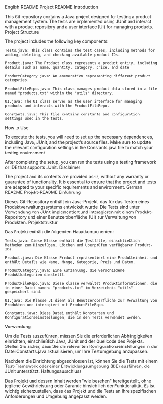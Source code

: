 English README
Project README
Introduction

This Git repository contains a Java project designed for testing a product management system. The tests are implemented using JUnit and interact with a product repository and a user interface (UI) for managing products.
Project Structure

The project includes the following key components:

    Tests.java: This class contains the test cases, including methods for adding, deleting, and checking available product IDs.

    Product.java: The Product class represents a product entity, including details such as name, quantity, category, price, and date.

    ProductCategory.java: An enumeration representing different product categories.

    ProductFileRepo.java: This class manages product data stored in a file named "products.txt" within the "utils" directory.

    UI.java: The UI class serves as the user interface for managing products and interacts with the ProductFileRepo.

    Constants.java: This file contains constants and configuration settings used in the tests.

How to Use

To execute the tests, you will need to set up the necessary dependencies, including Java, JUnit, and the project's source files. Make sure to update the relevant configuration settings in the Constants.java file to match your testing environment.

After completing the setup, you can run the tests using a testing framework or IDE that supports JUnit.
Disclaimer

The project and its contents are provided as-is, without any warranty or guarantee of functionality. It is essential to ensure that the project and tests are adapted to your specific requirements and environment.
German README
Projekt-README
Einführung

Dieses Git-Repository enthält ein Java-Projekt, das für das Testen eines Produktverwaltungssystems entwickelt wurde. Die Tests sind unter Verwendung von JUnit implementiert und interagieren mit einem Produkt-Repository und einer Benutzeroberfläche (UI) zur Verwaltung von Produkten.
Projektstruktur

Das Projekt enthält die folgenden Hauptkomponenten:

    Tests.java: Diese Klasse enthält die Testfälle, einschließlich Methoden zum Hinzufügen, Löschen und Überprüfen verfügbarer Produkt-IDs.

    Product.java: Die Klasse Product repräsentiert eine Produkteinheit und enthält Details wie Name, Menge, Kategorie, Preis und Datum.

    ProductCategory.java: Eine Aufzählung, die verschiedene Produktkategorien darstellt.

    ProductFileRepo.java: Diese Klasse verwaltet Produktinformationen, die in einer Datei namens "products.txt" im Verzeichnis "utils" gespeichert sind.

    UI.java: Die Klasse UI dient als Benutzeroberfläche zur Verwaltung von Produkten und interagiert mit ProductFileRepo.

    Constants.java: Diese Datei enthält Konstanten und Konfigurationseinstellungen, die in den Tests verwendet werden.

Verwendung

Um die Tests auszuführen, müssen Sie die erforderlichen Abhängigkeiten einrichten, einschließlich Java, JUnit und der Quellcode des Projekts. Stellen Sie sicher, dass Sie die relevanten Konfigurationseinstellungen in der Datei Constants.java aktualisieren, um Ihre Testumgebung anzupassen.

Nachdem die Einrichtung abgeschlossen ist, können Sie die Tests mit einem Test-Framework oder einer Entwicklungsumgebung (IDE) ausführen, die JUnit unterstützt.
Haftungsausschluss

Das Projekt und dessen Inhalt werden "wie besehen" bereitgestellt, ohne jegliche Gewährleistung oder Garantie hinsichtlich der Funktionalität. Es ist wichtig sicherzustellen, dass das Projekt und die Tests an Ihre spezifischen Anforderungen und Umgebung angepasst werden.